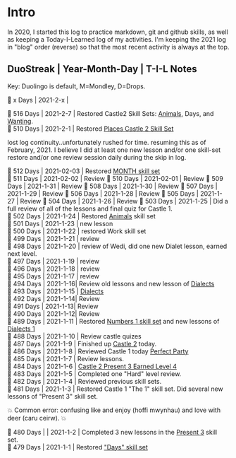 # Intro
In 2020, I started this log to practice markdown, git and github skills, as well as keeping a Today-I-Learned log of my activities. I'm keeping the 2021 log in "blog" order (reverse) so that the most recent activity is always at the top. 


## DuoStreak | Year-Month-Day | T-I-L Notes 
Key: Duolingo is default, M=Mondley, D=Drops. <br>

:dragon_face:  x Days | 2021-2-x |  <br> 



:dragon_face:  516 Days | 2021-2-7 | Restored Castle2 Skill Sets: [Animals](https://github.com/EO4wellness/T-I-L/blob/main/polyglot/gales/Castle-2/Animals.md), Days, and [Wanting](https://github.com/EO4wellness/T-I-L/blob/main/polyglot/gales/Castle-2/Wanting.md).<br> 
:dragon_face:  510 Days | 2021-2-1 |  Restored [Places Castle 2 Skill Set](https://github.com/EO4wellness/T-I-L/blob/main/polyglot/gales/Castle-2/Places.MD)<br>

lost log continuity..unfortunately rushed for time.  resuming this as of February, 2021.  I believe I did at least one new lesson and/or one skill-set restore and/or one review session daily during the skip in log. 

:dragon_face: 512 Days | 2021-02-03 | Restored [MONTH skill set](https://github.com/EO4wellness/T-I-L/blob/main/polyglot/gales/Castle-2/Months.md#restoration-session-2021-02-03)<br>
:dragon_face: 511 Days | 2021-02-02 | Review 
:dragon_face: 510 Days | 2021-02-01 | Review 
:dragon_face:  509 Days | 2021-1-31 | Review 
:dragon_face:  508 Days | 2021-1-30 | Review 
:dragon_face:  507 Days | 2021-1-29 | Review 
:dragon_face:  506 Days | 2021-1-28 | Review 
:dragon_face:  505 Days | 2021-1-27 | Review 
:dragon_face:  504 Days | 2021-1-26 | Review 
:dragon_face:  503 Days | 2021-1-25 | Did a full review of all of the lessons and final quiz for Castle 1. <br>
:dragon_face:  502 Days | 2021-1-24 | Restored [Animals](https://github.com/EO4wellness/T-I-L/blob/main/polyglot/gales/Castle-2/Animals.md) skill set<br>
:dragon_face:  501 Days | 2021-1-23 | new lesson <br>
:dragon_face:  500 Days | 2021-1-22 | restored Work skill set <br>
:dragon_face:  499 Days | 2021-1-21 | review <br>
:dragon_face:  498 Days | 2021-1-20 | review of Wedi, did one new Dialet lesson, earned next level. <br> 
:dragon_face:  497 Days | 2021-1-19 | review  <br> 
:dragon_face:  496 Days | 2021-1-18 | review  <br> 
:dragon_face:  495 Days | 2021-1-17 | review  <br> 
:dragon_face:  494 Days | 2021-1-16|  Review old lessons and new lesson of [Dialects](https://github.com/EO4wellness/T-I-L/blob/main/polyglot/gales/Castle-3/Dialects-1.md#2021-01-16) <br> 
:dragon_face:  493 Days | 2021-1-15 | [Dialects](https://github.com/EO4wellness/T-I-L/blob/main/polyglot/gales/Castle-3/Dialects-1.md#2021-01-11)<br> 
:dragon_face:  492 Days | 2021-1-14|  Review <br> 
:dragon_face:  491 Days | 2021-1-13|  Review <br> 
:dragon_face:  490 Days | 2021-1-12|  Review <br> 
:dragon_face:  489 Days | 2021-1-11 | Restored [Numbers 1 skill set](https://github.com/EO4wellness/T-I-L/blob/main/polyglot/gales/Castle-1/Numbers-1.md) and new lessons of [Dialects 1](https://github.com/EO4wellness/T-I-L/blob/main/polyglot/gales/Castle-3/Dialects-1.md) <br> 
:dragon_face:  488 Days | 2021-1-10 | Review castle quizes <br> 
:dragon_face:  487 Days | 2021-1-9 | Finished up [Castle 2](https://github.com/EO4wellness/T-I-L/tree/main/polyglot/gales/Castle-2) today. <br> 
:dragon_face:  486 Days | 2021-1-8 | Reviewed Castle 1 today [Perfect Party](https://github.com/EO4wellness/T-I-L/tree/main/polyglot/gales/Castle-1) <br> 
:dragon_face:  485 Days | 2021-1-7 | Review lessons.  <br> 
:dragon_face:  484 Days | 2021-1-6 | [Castle 2 Present 3 Earned Level 4](https://github.com/EO4wellness/T-I-L/blob/main/polyglot/gales/Castle-2/2021-01-06-next-level.png)<br>
:dragon_face:  483 Days | 2021-1-5 |  Completed one "Hard" level review. <br>
:dragon_face:  482 Days | 2021-1-4 |  Reviewed previous skill sets. <br>
:dragon_face:  481 Days | 2021-1-3 |  Restored Castle 1 "The 1" skill set.  Did several new lessons of "Present 3" skill set.  <br>


  :boom: Common error: confusing like and enjoy (hoffi mwynhau) and love with deer (caru ceirw). :boom:
    
    
:dragon_face:  480 Days | | 2021-1-2 | Completed 3 new lessons in the [Present 3](https://github.com/EO4wellness/T-I-L/blob/main/polyglot/gales/Castle-2/2021-01-02.md) skill set. <br>
:dragon_face:  479 Days | 2021-1-1 | Restored ["Days" skill set](https://github.com/EO4wellness/T-I-L/blob/main/polyglot/gales/Castle-2/Days.md)<br>
